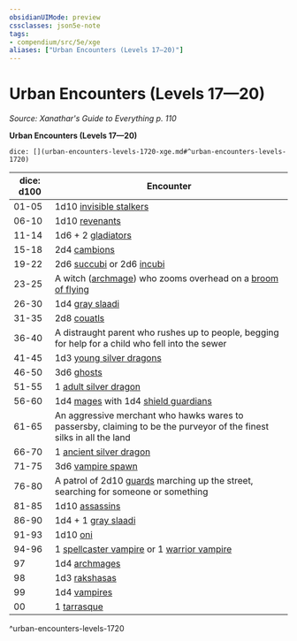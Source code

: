 ```yaml
---
obsidianUIMode: preview
cssclasses: json5e-note
tags:
- compendium/src/5e/xge
aliases: ["Urban Encounters (Levels 17—20)"]
---
```

# Urban Encounters (Levels 17—20)
*Source: Xanathar's Guide to Everything p. 110* 

**Urban Encounters (Levels 17—20)**

`dice: [](urban-encounters-levels-1720-xge.md#^urban-encounters-levels-1720)`

| dice: d100 | Encounter |
|------------|-----------|
| 01-05 | 1d10 [invisible stalkers](/2-Mechanics/CLI/bestiary/elemental/invisible-stalker.md) |
| 06-10 | 1d10 [revenants](/2-Mechanics/CLI/bestiary/undead/revenant.md) |
| 11-14 | 1d6 + 2 [gladiators](/2-Mechanics/CLI/bestiary/humanoid/gladiator.md) |
| 15-18 | 2d4 [cambions](/2-Mechanics/CLI/bestiary/fiend/cambion.md) |
| 19-22 | 2d6 [succubi](/2-Mechanics/CLI/bestiary/fiend/succubus.md) or 2d6 [incubi](/2-Mechanics/CLI/bestiary/fiend/incubus.md) |
| 23-25 | A witch ([archmage](/2-Mechanics/CLI/bestiary/humanoid/archmage.md)) who zooms overhead on a [broom of flying](/2-Mechanics/CLI/items/broom-of-flying.md) |
| 26-30 | 1d4 [gray slaadi](/2-Mechanics/CLI/bestiary/aberration/gray-slaad.md) |
| 31-35 | 2d8 [couatls](/2-Mechanics/CLI/bestiary/celestial/couatl.md) |
| 36-40 | A distraught parent who rushes up to people, begging for help for a child who fell into the sewer |
| 41-45 | 1d3 [young silver dragons](/2-Mechanics/CLI/bestiary/dragon/young-silver-dragon.md) |
| 46-50 | 3d6 [ghosts](/2-Mechanics/CLI/bestiary/undead/ghost.md) |
| 51-55 | 1 [adult silver dragon](/2-Mechanics/CLI/bestiary/dragon/adult-silver-dragon.md) |
| 56-60 | 1d4 [mages](/2-Mechanics/CLI/bestiary/humanoid/mage.md) with 1d4 [shield guardians](/2-Mechanics/CLI/bestiary/construct/shield-guardian.md) |
| 61-65 | An aggressive merchant who hawks wares to passersby, claiming to be the purveyor of the finest silks in all the land |
| 66-70 | 1 [ancient silver dragon](/2-Mechanics/CLI/bestiary/dragon/ancient-silver-dragon.md) |
| 71-75 | 3d6 [vampire spawn](/2-Mechanics/CLI/bestiary/undead/vampire-spawn.md) |
| 76-80 | A patrol of 2d10 [guards](/2-Mechanics/CLI/bestiary/humanoid/guard.md) marching up the street, searching for someone or something |
| 81-85 | 1d10 [assassins](/2-Mechanics/CLI/bestiary/humanoid/assassin.md) |
| 86-90 | 1d4 + 1 [gray slaadi](/2-Mechanics/CLI/bestiary/aberration/gray-slaad.md) |
| 91-93 | 1d10 [oni](/2-Mechanics/CLI/bestiary/giant/oni.md) |
| 94-96 | 1 [spellcaster vampire](/2-Mechanics/CLI/bestiary/undead/vampire-spellcaster.md) or 1 [warrior vampire](/2-Mechanics/CLI/bestiary/undead/vampire-warrior.md) |
| 97 | 1d4 [archmages](/2-Mechanics/CLI/bestiary/humanoid/archmage.md) |
| 98 | 1d3 [rakshasas](/2-Mechanics/CLI/bestiary/fiend/rakshasa.md) |
| 99 | 1d4 [vampires](/2-Mechanics/CLI/bestiary/undead/vampire.md) |
| 00 | 1 [tarrasque](/2-Mechanics/CLI/bestiary/monstrosity/tarrasque.md) |
^urban-encounters-levels-1720